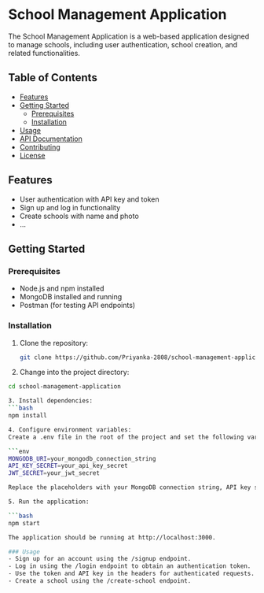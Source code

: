 # School Management Application

The School Management Application is a web-based application designed to manage schools, including user authentication, school creation, and related functionalities.

## Table of Contents

- [Features](#features)
- [Getting Started](#getting-started)
  - [Prerequisites](#prerequisites)
  - [Installation](#installation)
- [Usage](#usage)
- [API Documentation](#api-documentation)
- [Contributing](#contributing)
- [License](#license)

## Features

- User authentication with API key and token
- Sign up and log in functionality
- Create schools with name and photo
- ...

## Getting Started

### Prerequisites

- Node.js and npm installed
- MongoDB installed and running
- Postman (for testing API endpoints)

### Installation

1. Clone the repository:

   ```bash
   git clone https://github.com/Priyanka-2808/school-management-application.git

2. Change into the project directory:

```bash
cd school-management-application

3. Install dependencies:
```bash
npm install

4. Configure environment variables:
Create a .env file in the root of the project and set the following variables:

```env
MONGODB_URI=your_mongodb_connection_string
API_KEY_SECRET=your_api_key_secret
JWT_SECRET=your_jwt_secret

Replace the placeholders with your MongoDB connection string, API key secret, and JWT secret.

5. Run the application:

```bash
npm start

The application should be running at http://localhost:3000.

### Usage
- Sign up for an account using the /signup endpoint.
- Log in using the /login endpoint to obtain an authentication token.
- Use the token and API key in the headers for authenticated requests.
- Create a school using the /create-school endpoint.
